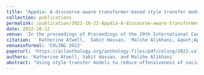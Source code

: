 ```yaml
---
title: "Appdia: A discourse-aware transformer-based style transfer model for offensive social media conversations"
collection: publications
permalink: /publication/2022-10-22-Appdia-A-discourse-aware-transformer-based-style-transfer-model-for-offensive-social-media-conversations
date: 2022-10-12
venue: 'In the proceedings of Proceedings of the 29th International Conference on Computational Linguistics'
citation: ' Katherine Atwell,  Sabit Hassan,  Malihe Alikhani, &quot;Appdia: A discourse-aware transformer-based style transfer model for offensive social media conversations.&quot; In the proceedings of Proceedings of the 29th International Conference on Computational Linguistics, 2022.'
venueinformal: 'COLING 2022'
paperurl: 'https://aclanthology.org/anthology-files/pdf/coling/2022.coling-1.530.pdf'
authors: 'Katherine Atwell, Sabit Hassan, and Malihe Alikhani'
abstract: "Using style-transfer models to reduce offensiveness of social media comments can help foster a more inclusive environment. However, there are no sizable datasets that contain offensive texts and their inoffensive counterparts, and fine-tuning pretrained models with limited labeled data can lead to the loss of original meaning in the style-transferred text. To address this issue, we provide two major contributions. First, we release the first publicly-available, parallel corpus of offensive Reddit comments and their style-transferred counterparts annotated by expert sociolinguists. Then, we introduce the first discourse-aware style-transfer models that can effectively reduce offensiveness in Reddit text while preserving the meaning of the original text. These models are the first to examine inferential links between the comment and the text it is replying to when transferring the style of offensive Reddit text. We propose two different methods of integrating discourse relations with pretrained transformer models and evaluate them on our dataset of offensive comments from Reddit and their inoffensive counterparts. Improvements over the baseline with respect to both automatic metrics and human evaluation indicate that our discourse-aware models are better at preserving meaning in style-transferred text when compared to the state-of-the-art discourse-agnostic models."
---
```

